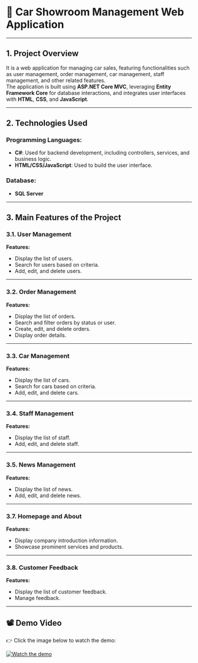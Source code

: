 # 🚗 Car Showroom Management Web Application

---

## 1. Project Overview

It is a web application for managing car sales, featuring functionalities such as user management, order management, car management, staff management, and other related features.  
The application is built using **ASP.NET Core MVC**, leveraging **Entity Framework Core** for database interactions, and integrates user interfaces with **HTML**, **CSS**, and **JavaScript**.

---

## 2. Technologies Used

### Programming Languages:
- **C#**: Used for backend development, including controllers, services, and business logic.
- **HTML/CSS/JavaScript**: Used to build the user interface.

### Database:
- **SQL Server**

---

## 3. Main Features of the Project

### 3.1. User Management

**Features:**
- Display the list of users.
- Search for users based on criteria.
- Add, edit, and delete users.

---

### 3.2. Order Management

**Features:**
- Display the list of orders.
- Search and filter orders by status or user.
- Create, edit, and delete orders.
- Display order details.

---

### 3.3. Car Management

**Features:**
- Display the list of cars.
- Search for cars based on criteria.
- Add, edit, and delete cars.

---

### 3.4. Staff Management

**Features:**
- Display the list of staff.
- Add, edit, and delete staff.

---

### 3.5. News Management

**Features:**
- Display the list of news.
- Add, edit, and delete news.

---

### 3.7. Homepage and About

**Features:**
- Display company introduction information.
- Showcase prominent services and products.

---

### 3.8. Customer Feedback

**Features:**
- Display the list of customer feedback.
- Manage feedback.

---

## 📽️ Demo Video

👉 Click the image below to watch the demo:

[![Watch the demo](https://img.youtube.com/vi/YOUR_VIDEO_ID/0.jpg)](https://www.youtube.com/watch?v=YOUR_VIDEO_ID)
